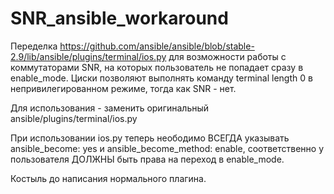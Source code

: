 # SNR_ansible_workaround

Переделка https://github.com/ansible/ansible/blob/stable-2.9/lib/ansible/plugins/terminal/ios.py
для возможности работы с коммутаторами SNR, на которых пользователь не попадает сразу в enable_mode.
Циски позволяют выполнять команду terminal length 0 в непривилегированном режиме, тогда как SNR - нет.

Для использования - заменить оригинальный ansible/plugins/terminal/ios.py

При использовании ios.py теперь неободимо ВСЕГДА указывать ansible_become: yes и ansible_become_method: enable, соответственно у пользователя ДОЛЖНЫ быть права на переход в enable_mode.

Костыль до написания нормального плагина.

